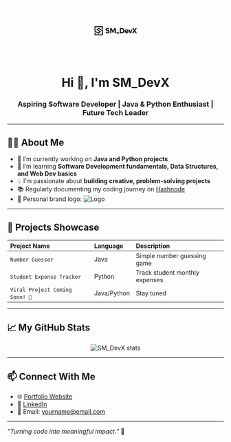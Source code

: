 <p align="center">
  <img src="https://github.com/SM-DevX/SM_DevX/blob/main/8C30F60C-2670-46DD-A514-D8585998DB46.png?raw=true" alt="SM_DevX Logo" width="120"/>
</p>

<h1 align="center">Hi 👋, I'm SM_DevX</h1>
<h3 align="center">Aspiring Software Developer | Java & Python Enthusiast | Future Tech Leader</h3>

---

## 👨‍💻 About Me
- 🔭 I’m currently working on **Java and Python projects**
- 🌱 I’m learning **Software Development fundamentals, Data Structures, and Web Dev basics**
- 💡 I’m passionate about **building creative, problem-solving projects**
- 📚 Regularly documenting my coding journey on [Hashnode](your-hashnode-link)
- 🎨 Personal brand logo: ![Logo](LOGO-LINK-HERE)

---

## 🚀 Projects Showcase
| Project Name | Language | Description |
|:-------------|:-----------|:----------------|
| `Number Guesser` | Java | Simple number guessing game |
| `Student Expense Tracker` | Python | Track student monthly expenses |
| `Viral Project Coming Soon! 🚀` | Java/Python | Stay tuned |

---

## 📈 My GitHub Stats
<p align="center">
  <img src="https://github-readme-stats.vercel.app/api?username=SM-DevX&show_icons=true&theme=radical" alt="SM_DevX stats" />
</p>

---

## 📫 Connect With Me  
- 🌐 [Portfolio Website](your-portfolio-link)
- 💼 [LinkedIn](your-linkedin-link)
- 📧 Email: yourname@email.com

---

*“Turning code into meaningful impact.”* 🚀
